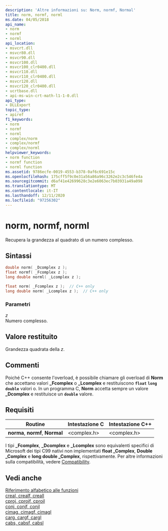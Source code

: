 ```yaml
---
description: 'Altre informazioni su: Norm, normf, Normal'
title: norm, normf, norml
ms.date: 04/05/2018
api_name:
- norm
- normf
- norml
api_location:
- msvcrt.dll
- msvcr80.dll
- msvcr90.dll
- msvcr100.dll
- msvcr100_clr0400.dll
- msvcr110.dll
- msvcr110_clr0400.dll
- msvcr120.dll
- msvcr120_clr0400.dll
- ucrtbase.dll
- api-ms-win-crt-math-l1-1-0.dll
api_type:
- DLLExport
topic_type:
- apiref
f1_keywords:
- norm
- normf
- norml
- complex/norm
- complex/normf
- complex/norml
helpviewer_keywords:
- norm function
- normf function
- norml function
ms.assetid: 9786ecfe-0019-4553-b378-0af6c691e15c
ms.openlocfilehash: 175cff5f9c0e31a56a86a96c3262e2c3c546fe4a
ms.sourcegitcommit: d6af41e42699628c3e2e6063ec7b03931a49a098
ms.translationtype: MT
ms.contentlocale: it-IT
ms.lasthandoff: 12/11/2020
ms.locfileid: "97256302"
---
```

# <a name="norm-normf-norml"></a>norm, normf, norml

Recupera la grandezza al quadrato di un numero complesso.

## <a name="syntax"></a>Sintassi

```C
double norm( _Dcomplex z );
float normf( _Fcomplex z );
long double norml( _Lcomplex z );
```

```cpp
float norm( _Fcomplex z );  // C++ only
long double norm( _Lcomplex z );  // C++ only
```

### <a name="parameters"></a>Parametri

*z*<br/>
Numero complesso.

## <a name="return-value"></a>Valore restituito

Grandezza quadrata della *z*.

## <a name="remarks"></a>Commenti

Poiché C++ consente l'overload, è possibile chiamare gli overload di **Norm** che accettano valori **_Fcomplex** o **_Lcomplex** e restituiscono **`float`** **`long double`** valori o. In un programma C, **Norm** accetta sempre un valore **_Dcomplex** e restituisce un **`double`** valore.

## <a name="requirements"></a>Requisiti

|Routine|Intestazione C|Intestazione C++|
|-------------|--------------|------------------|
|**norma**, **normf**, **Normal**|\<complex.h>|\<complex.h>|

I tipi **_Fcomplex**, **_Dcomplex** e **_Lcomplex** sono equivalenti specifici di Microsoft dei tipi C99 nativi non implementati **float _Complex**, **Double _Complex** e **long double _Complex**, rispettivamente.  Per altre informazioni sulla compatibilità, vedere [Compatibility](../../c-runtime-library/compatibility.md).

## <a name="see-also"></a>Vedi anche

[Riferimento alfabetico alle funzioni](crt-alphabetical-function-reference.md)<br/>
[creal, crealf, creall](creal-crealf-creall.md)<br/>
[cproj, cprojf, cprojl](cproj-cprojf-cprojl.md)<br/>
[conj, conjf, conjl](conj-conjf-conjl.md)<br/>
[cimag, cimagf, cimagl](cimag-cimagf-cimagl.md)<br/>
[carg, cargf, cargl](carg-cargf-cargl.md)<br/>
[cabs, cabsf, cabsl](cabs-cabsf-cabsl.md)<br/>
